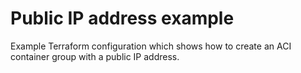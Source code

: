 # Public IP address example

Example Terraform configuration which shows how to create an ACI container group with a public IP address.
